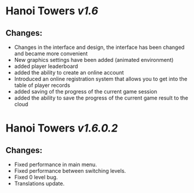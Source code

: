 #  **Hanoi Towers** *v1.6* 

## Changes:
- Changes in the interface and design, the interface has been changed and became more convenient
- New graphics settings have been added (animated environment)
- added player leaderboard
- added the ability to create an online account
- Introduced an online registration system that allows you to get into the table of player records
- added saving of the progress of the current game session
- added the ability to save the progress of the current game result to the cloud

#  **Hanoi Towers** *v1.6.0.2* 

## Changes:
- Fixed performance in main menu.
- Fixed performance between switching levels.
- Fixed 0 level bug.
- Translations update.